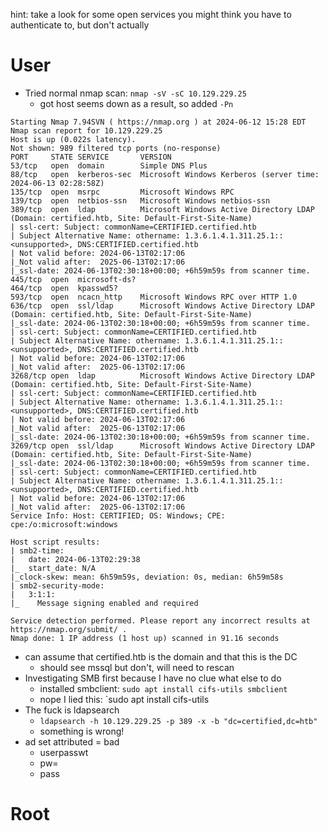 hint: take a look for some open services you might think you have to authenticate to, but don't actually

# User
* Tried normal nmap scan: `nmap -sV -sC 10.129.229.25`
	* got host seems down as a result, so added `-Pn`
```
Starting Nmap 7.94SVN ( https://nmap.org ) at 2024-06-12 15:28 EDT
Nmap scan report for 10.129.229.25
Host is up (0.022s latency).
Not shown: 989 filtered tcp ports (no-response)
PORT     STATE SERVICE       VERSION
53/tcp   open  domain        Simple DNS Plus
88/tcp   open  kerberos-sec  Microsoft Windows Kerberos (server time: 2024-06-13 02:28:58Z)
135/tcp  open  msrpc         Microsoft Windows RPC
139/tcp  open  netbios-ssn   Microsoft Windows netbios-ssn
389/tcp  open  ldap          Microsoft Windows Active Directory LDAP (Domain: certified.htb, Site: Default-First-Site-Name)
| ssl-cert: Subject: commonName=CERTIFIED.certified.htb
| Subject Alternative Name: othername: 1.3.6.1.4.1.311.25.1::<unsupported>, DNS:CERTIFIED.certified.htb
| Not valid before: 2024-06-13T02:17:06
|_Not valid after:  2025-06-13T02:17:06
|_ssl-date: 2024-06-13T02:30:18+00:00; +6h59m59s from scanner time.
445/tcp  open  microsoft-ds?
464/tcp  open  kpasswd5?
593/tcp  open  ncacn_http    Microsoft Windows RPC over HTTP 1.0
636/tcp  open  ssl/ldap      Microsoft Windows Active Directory LDAP (Domain: certified.htb, Site: Default-First-Site-Name)
|_ssl-date: 2024-06-13T02:30:18+00:00; +6h59m59s from scanner time.
| ssl-cert: Subject: commonName=CERTIFIED.certified.htb
| Subject Alternative Name: othername: 1.3.6.1.4.1.311.25.1::<unsupported>, DNS:CERTIFIED.certified.htb
| Not valid before: 2024-06-13T02:17:06
|_Not valid after:  2025-06-13T02:17:06
3268/tcp open  ldap          Microsoft Windows Active Directory LDAP (Domain: certified.htb, Site: Default-First-Site-Name)
| ssl-cert: Subject: commonName=CERTIFIED.certified.htb
| Subject Alternative Name: othername: 1.3.6.1.4.1.311.25.1::<unsupported>, DNS:CERTIFIED.certified.htb
| Not valid before: 2024-06-13T02:17:06
|_Not valid after:  2025-06-13T02:17:06
|_ssl-date: 2024-06-13T02:30:18+00:00; +6h59m59s from scanner time.
3269/tcp open  ssl/ldap      Microsoft Windows Active Directory LDAP (Domain: certified.htb, Site: Default-First-Site-Name)
|_ssl-date: 2024-06-13T02:30:18+00:00; +6h59m59s from scanner time.
| ssl-cert: Subject: commonName=CERTIFIED.certified.htb
| Subject Alternative Name: othername: 1.3.6.1.4.1.311.25.1::<unsupported>, DNS:CERTIFIED.certified.htb
| Not valid before: 2024-06-13T02:17:06
|_Not valid after:  2025-06-13T02:17:06
Service Info: Host: CERTIFIED; OS: Windows; CPE: cpe:/o:microsoft:windows

Host script results:
| smb2-time: 
|   date: 2024-06-13T02:29:38
|_  start_date: N/A
|_clock-skew: mean: 6h59m59s, deviation: 0s, median: 6h59m58s
| smb2-security-mode: 
|   3:1:1: 
|_    Message signing enabled and required

Service detection performed. Please report any incorrect results at https://nmap.org/submit/ .
Nmap done: 1 IP address (1 host up) scanned in 91.16 seconds
```
* can assume that certified.htb is the domain and that this is the DC
	* should see mssql but don't, will need to rescan
* Investigating SMB first because I have no clue what else to do
	* installed smbclient: `sudo apt install cifs-utils smbclient`
	* nope I lied this: `sudo apt install cifs-utils
* The fuck is ldapsearch
	* `ldapsearch -h 10.129.229.25 -p 389 -x -b "dc=certified,dc=htb"`
	* something is wrong! 
* ad set attributed = bad
	* userpasswt
	* pw=
	* pass

# Root 